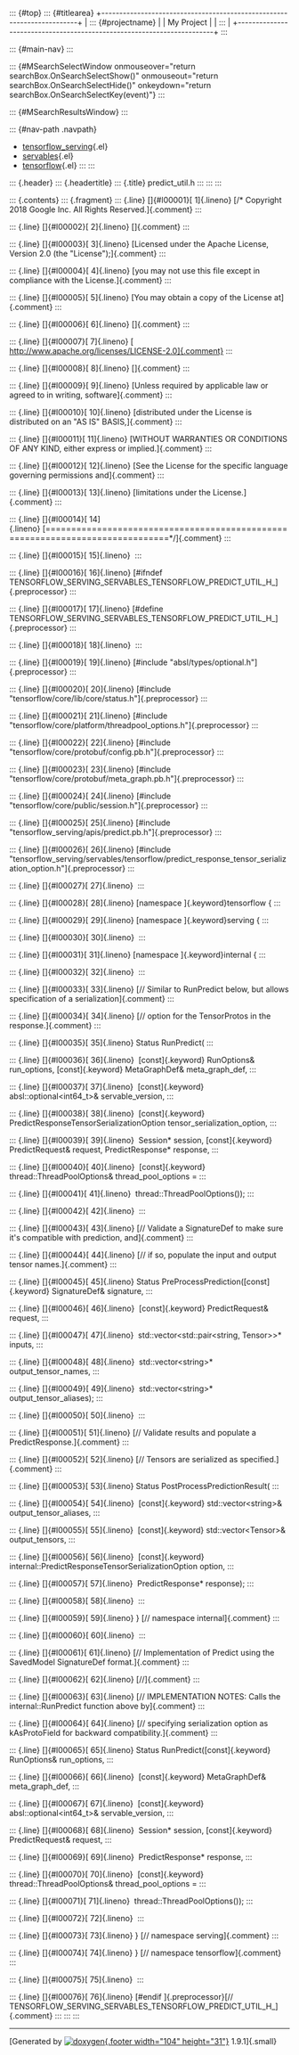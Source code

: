 ::: {#top}
::: {#titlearea}
+-----------------------------------------------------------------------+
| ::: {#projectname}                                                    |
| My Project                                                            |
| :::                                                                   |
+-----------------------------------------------------------------------+
:::

::: {#main-nav}
:::

::: {#MSearchSelectWindow onmouseover="return searchBox.OnSearchSelectShow()" onmouseout="return searchBox.OnSearchSelectHide()" onkeydown="return searchBox.OnSearchSelectKey(event)"}
:::

::: {#MSearchResultsWindow}
:::

::: {#nav-path .navpath}
-   [tensorflow\_serving](dir_bbc8937306723ff096d79d77f4a73363.html){.el}
-   [servables](dir_e240d895a087fc4ce46e8f4c52318018.html){.el}
-   [tensorflow](dir_143c99ffaf6c8b3b63b06c22e49d7998.html){.el}
:::
:::

::: {.header}
::: {.headertitle}
::: {.title}
predict\_util.h
:::
:::
:::

::: {.contents}
::: {.fragment}
::: {.line}
[]{#l00001}[ 1]{.lineno} [/\* Copyright 2018 Google Inc. All Rights
Reserved.]{.comment}
:::

::: {.line}
[]{#l00002}[ 2]{.lineno} []{.comment}
:::

::: {.line}
[]{#l00003}[ 3]{.lineno} [Licensed under the Apache License, Version 2.0
(the \"License\");]{.comment}
:::

::: {.line}
[]{#l00004}[ 4]{.lineno} [you may not use this file except in compliance
with the License.]{.comment}
:::

::: {.line}
[]{#l00005}[ 5]{.lineno} [You may obtain a copy of the License
at]{.comment}
:::

::: {.line}
[]{#l00006}[ 6]{.lineno} []{.comment}
:::

::: {.line}
[]{#l00007}[ 7]{.lineno} [
http://www.apache.org/licenses/LICENSE-2.0]{.comment}
:::

::: {.line}
[]{#l00008}[ 8]{.lineno} []{.comment}
:::

::: {.line}
[]{#l00009}[ 9]{.lineno} [Unless required by applicable law or agreed to
in writing, software]{.comment}
:::

::: {.line}
[]{#l00010}[ 10]{.lineno} [distributed under the License is distributed
on an \"AS IS\" BASIS,]{.comment}
:::

::: {.line}
[]{#l00011}[ 11]{.lineno} [WITHOUT WARRANTIES OR CONDITIONS OF ANY KIND,
either express or implied.]{.comment}
:::

::: {.line}
[]{#l00012}[ 12]{.lineno} [See the License for the specific language
governing permissions and]{.comment}
:::

::: {.line}
[]{#l00013}[ 13]{.lineno} [limitations under the License.]{.comment}
:::

::: {.line}
[]{#l00014}[
14]{.lineno} [==============================================================================\*/]{.comment}
:::

::: {.line}
[]{#l00015}[ 15]{.lineno} 
:::

::: {.line}
[]{#l00016}[ 16]{.lineno} [\#ifndef
TENSORFLOW\_SERVING\_SERVABLES\_TENSORFLOW\_PREDICT\_UTIL\_H\_]{.preprocessor}
:::

::: {.line}
[]{#l00017}[ 17]{.lineno} [\#define
TENSORFLOW\_SERVING\_SERVABLES\_TENSORFLOW\_PREDICT\_UTIL\_H\_]{.preprocessor}
:::

::: {.line}
[]{#l00018}[ 18]{.lineno} 
:::

::: {.line}
[]{#l00019}[ 19]{.lineno} [\#include
\"absl/types/optional.h\"]{.preprocessor}
:::

::: {.line}
[]{#l00020}[ 20]{.lineno} [\#include
\"tensorflow/core/lib/core/status.h\"]{.preprocessor}
:::

::: {.line}
[]{#l00021}[ 21]{.lineno} [\#include
\"tensorflow/core/platform/threadpool\_options.h\"]{.preprocessor}
:::

::: {.line}
[]{#l00022}[ 22]{.lineno} [\#include
\"tensorflow/core/protobuf/config.pb.h\"]{.preprocessor}
:::

::: {.line}
[]{#l00023}[ 23]{.lineno} [\#include
\"tensorflow/core/protobuf/meta\_graph.pb.h\"]{.preprocessor}
:::

::: {.line}
[]{#l00024}[ 24]{.lineno} [\#include
\"tensorflow/core/public/session.h\"]{.preprocessor}
:::

::: {.line}
[]{#l00025}[ 25]{.lineno} [\#include
\"tensorflow\_serving/apis/predict.pb.h\"]{.preprocessor}
:::

::: {.line}
[]{#l00026}[ 26]{.lineno} [\#include
\"tensorflow\_serving/servables/tensorflow/predict\_response\_tensor\_serialization\_option.h\"]{.preprocessor}
:::

::: {.line}
[]{#l00027}[ 27]{.lineno} 
:::

::: {.line}
[]{#l00028}[ 28]{.lineno} [namespace ]{.keyword}tensorflow {
:::

::: {.line}
[]{#l00029}[ 29]{.lineno} [namespace ]{.keyword}serving {
:::

::: {.line}
[]{#l00030}[ 30]{.lineno} 
:::

::: {.line}
[]{#l00031}[ 31]{.lineno} [namespace ]{.keyword}internal {
:::

::: {.line}
[]{#l00032}[ 32]{.lineno} 
:::

::: {.line}
[]{#l00033}[ 33]{.lineno} [// Similar to RunPredict below, but allows
specification of a serialization]{.comment}
:::

::: {.line}
[]{#l00034}[ 34]{.lineno} [// option for the TensorProtos in the
response.]{.comment}
:::

::: {.line}
[]{#l00035}[ 35]{.lineno} Status RunPredict(
:::

::: {.line}
[]{#l00036}[ 36]{.lineno}  [const]{.keyword} RunOptions& run\_options,
[const]{.keyword} MetaGraphDef& meta\_graph\_def,
:::

::: {.line}
[]{#l00037}[ 37]{.lineno}  [const]{.keyword} absl::optional\<int64\_t\>&
servable\_version,
:::

::: {.line}
[]{#l00038}[ 38]{.lineno}  [const]{.keyword}
PredictResponseTensorSerializationOption tensor\_serialization\_option,
:::

::: {.line}
[]{#l00039}[ 39]{.lineno}  Session\* session, [const]{.keyword}
PredictRequest& request, PredictResponse\* response,
:::

::: {.line}
[]{#l00040}[ 40]{.lineno}  [const]{.keyword} thread::ThreadPoolOptions&
thread\_pool\_options =
:::

::: {.line}
[]{#l00041}[ 41]{.lineno}  thread::ThreadPoolOptions());
:::

::: {.line}
[]{#l00042}[ 42]{.lineno} 
:::

::: {.line}
[]{#l00043}[ 43]{.lineno} [// Validate a SignatureDef to make sure it\'s
compatible with prediction, and]{.comment}
:::

::: {.line}
[]{#l00044}[ 44]{.lineno} [// if so, populate the input and output
tensor names.]{.comment}
:::

::: {.line}
[]{#l00045}[ 45]{.lineno} Status PreProcessPrediction([const]{.keyword}
SignatureDef& signature,
:::

::: {.line}
[]{#l00046}[ 46]{.lineno}  [const]{.keyword} PredictRequest& request,
:::

::: {.line}
[]{#l00047}[ 47]{.lineno}  std::vector\<std::pair\<string, Tensor\>\>\*
inputs,
:::

::: {.line}
[]{#l00048}[ 48]{.lineno}  std::vector\<string\>\*
output\_tensor\_names,
:::

::: {.line}
[]{#l00049}[ 49]{.lineno}  std::vector\<string\>\*
output\_tensor\_aliases);
:::

::: {.line}
[]{#l00050}[ 50]{.lineno} 
:::

::: {.line}
[]{#l00051}[ 51]{.lineno} [// Validate results and populate a
PredictResponse.]{.comment}
:::

::: {.line}
[]{#l00052}[ 52]{.lineno} [// Tensors are serialized as
specified.]{.comment}
:::

::: {.line}
[]{#l00053}[ 53]{.lineno} Status PostProcessPredictionResult(
:::

::: {.line}
[]{#l00054}[ 54]{.lineno}  [const]{.keyword} std::vector\<string\>&
output\_tensor\_aliases,
:::

::: {.line}
[]{#l00055}[ 55]{.lineno}  [const]{.keyword} std::vector\<Tensor\>&
output\_tensors,
:::

::: {.line}
[]{#l00056}[ 56]{.lineno}  [const]{.keyword}
internal::PredictResponseTensorSerializationOption option,
:::

::: {.line}
[]{#l00057}[ 57]{.lineno}  PredictResponse\* response);
:::

::: {.line}
[]{#l00058}[ 58]{.lineno} 
:::

::: {.line}
[]{#l00059}[ 59]{.lineno} } [// namespace internal]{.comment}
:::

::: {.line}
[]{#l00060}[ 60]{.lineno} 
:::

::: {.line}
[]{#l00061}[ 61]{.lineno} [// Implementation of Predict using the
SavedModel SignatureDef format.]{.comment}
:::

::: {.line}
[]{#l00062}[ 62]{.lineno} [//]{.comment}
:::

::: {.line}
[]{#l00063}[ 63]{.lineno} [// IMPLEMENTATION NOTES: Calls the
internal::RunPredict function above by]{.comment}
:::

::: {.line}
[]{#l00064}[ 64]{.lineno} [// specifying serialization option as
kAsProtoField for backward compatibility.]{.comment}
:::

::: {.line}
[]{#l00065}[ 65]{.lineno} Status RunPredict([const]{.keyword}
RunOptions& run\_options,
:::

::: {.line}
[]{#l00066}[ 66]{.lineno}  [const]{.keyword} MetaGraphDef&
meta\_graph\_def,
:::

::: {.line}
[]{#l00067}[ 67]{.lineno}  [const]{.keyword} absl::optional\<int64\_t\>&
servable\_version,
:::

::: {.line}
[]{#l00068}[ 68]{.lineno}  Session\* session, [const]{.keyword}
PredictRequest& request,
:::

::: {.line}
[]{#l00069}[ 69]{.lineno}  PredictResponse\* response,
:::

::: {.line}
[]{#l00070}[ 70]{.lineno}  [const]{.keyword} thread::ThreadPoolOptions&
thread\_pool\_options =
:::

::: {.line}
[]{#l00071}[ 71]{.lineno}  thread::ThreadPoolOptions());
:::

::: {.line}
[]{#l00072}[ 72]{.lineno} 
:::

::: {.line}
[]{#l00073}[ 73]{.lineno} } [// namespace serving]{.comment}
:::

::: {.line}
[]{#l00074}[ 74]{.lineno} } [// namespace tensorflow]{.comment}
:::

::: {.line}
[]{#l00075}[ 75]{.lineno} 
:::

::: {.line}
[]{#l00076}[ 76]{.lineno} [\#endif ]{.preprocessor}[//
TENSORFLOW\_SERVING\_SERVABLES\_TENSORFLOW\_PREDICT\_UTIL\_H\_]{.comment}
:::
:::
:::

------------------------------------------------------------------------

[Generated by [![doxygen](doxygen.svg){.footer width="104"
height="31"}](https://www.doxygen.org/index.html) 1.9.1]{.small}
